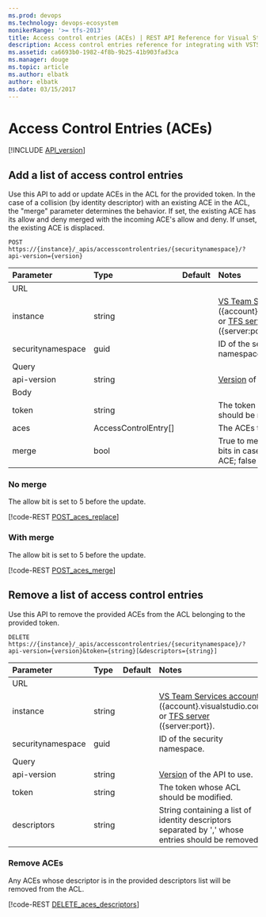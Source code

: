 ```yaml
---
ms.prod: devops
ms.technology: devops-ecosystem
monikerRange: '>= tfs-2013'
title: Access control entries (ACEs) | REST API Reference for Visual Studio Team Services and Team Foundation Server
description: Access control entries reference for integrating with VSTS
ms.assetid: ca6693b0-1982-4f8b-9b25-41b903fad3ca
ms.manager: douge
ms.topic: article
ms.author: elbatk
author: elbatk
ms.date: 03/15/2017
---
```


# Access Control Entries (ACEs)
[!INCLUDE [API_version](../_data/version.md)]

## Add a list of access control entries
<a name="add" />

Use this API to add or update ACEs in the ACL for the provided token. 
In the case of a collision (by identity descriptor) with an existing ACE in the ACL, the "merge" parameter determines the behavior. 
If set, the existing ACE has its allow and deny merged with the incoming ACE's allow and deny. If unset, the existing ACE is displaced.

```no-highlight
POST https://{instance}/_apis/accesscontrolentries/{securitynamespace}/?api-version={version}
```

| Parameter         | Type     | Default | Notes
|:------------------|:---------|:--------|:-------------------------------------------------------------------------------------------------------------
| URL		         
| instance          | string   |         | [VS Team Services account](/vsts/integrate/get-started/rest/basics) ({account}.visualstudio.com) or [TFS server](/vsts/integrate/get-started/rest/basics) ({server:port}).
| securitynamespace | guid     |         | ID of the security namespace.
| Query
| api-version       | string   |         | [Version](../../concepts/rest-api-versioning.md) of the API to use.
| Body 
| token             | string   |         | The token whose ACL should be modified. 
| aces              | AccessControlEntry[] |         | The ACEs to set. 
| merge		        | bool     |         | True to merge permission bits in case of a conflicting ACE; false to overwrite


### No merge

The allow bit is set to 5 before the update. 

[!code-REST [POST_aces_replace](./_data/POST__accesscontrolentries__securityNamespaceId__.json)]

### With merge

The allow bit is set to 5 before the update. 

[!code-REST [POST_aces_merge](./_data/POST__accesscontrolentries__securityNamespaceId__merge.json)]

## Remove a list of access control entries
<a name="remove" />

Use this API to remove the provided ACEs from the ACL belonging to the provided token.

```no-highlight
DELETE https://{instance}/_apis/accesscontrolentries/{securitynamespace}/?api-version={version}&token={string}[&descriptors={string}]
```

| Parameter         | Type     | Default | Notes
|:------------------|:---------|:--------|:-------------------------------------------------------------------------------------------------------------
| URL		         
| instance          | string   |         | [VS Team Services account](/vsts/integrate/get-started/rest/basics) ({account}.visualstudio.com) or [TFS server](/vsts/integrate/get-started/rest/basics) ({server:port}).
| securitynamespace | guid     |         | ID of the security namespace.
| Query 
| api-version       | string   |         | [Version](../../concepts/rest-api-versioning.md) of the API to use.
| token             | string   |         | The token whose ACL should be modified. 
| descriptors       | string   |         | String containing a list of identity descriptors separated by ',' whose entries should be removed.

### Remove ACEs

Any ACEs whose descriptor is in the provided descriptors list will be removed from the ACL.

[!code-REST [DELETE_aces_descriptors](./_data/DELETE__accesscontrolentries__securityNamespaceId___token-_token__descriptors-_descriptor1_,_descriptor2_.json)]

